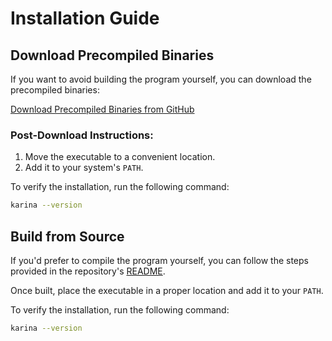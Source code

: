 # Installation Guide

## Download Precompiled Binaries
If you want to avoid building the program yourself, you can download the precompiled binaries:

[Download Precompiled Binaries from GitHub](#)

### Post-Download Instructions:
1. Move the executable to a convenient location.
2. Add it to your system's `PATH`.


To verify the installation, run the following command:

```bash
karina --version
```

## Build from Source
If you'd prefer to compile the program yourself, you can follow the steps provided in the repository's [README](#).


Once built, place the executable in a proper location and add it to your `PATH`.

To verify the installation, run the following command:

```bash
karina --version
```
